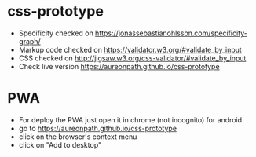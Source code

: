 # css-prototype

* Specificity checked on https://jonassebastianohlsson.com/specificity-graph/
* Markup code checked on https://validator.w3.org/#validate_by_input
* CSS checked on http://jigsaw.w3.org/css-validator/#validate_by_input
* Check live version https://aureonpath.github.io/css-prototype

# PWA

* For deploy the PWA just open it in chrome (not incognito) for android
* go to https://aureonpath.github.io/css-prototype
* click on the browser's context menu
* click on "Add to desktop"
